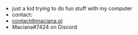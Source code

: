 - just a kid trying to do fun stuff with my computer
- contact:
- contact@maciana.pl
- Maciana#7424 on Discord
<!---
macianaa/macianaa is a ✨ special ✨ repository because its `README.md` (this file) appears on your GitHub profile.
You can click the Preview link to take a look at your changes.
--->
